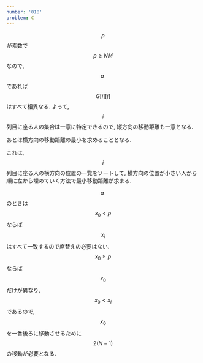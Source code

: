 ```yaml
---
number: '018'
problem: C
---
```

$$ p $$ が素数で $$ p \geq NM $$ なので, $$ a\ %\ p \neq 0 $$ であれば $$ G[i][j] $$ はすべて相異なる. よって, $$ i $$ 列目に座る人の集合は一意に特定できるので, 縦方向の移動距離も一意となる.

あとは横方向の移動距離の最小を求めることとなる.

これは, $$ i $$ 列目に座る人の横方向の位置の一覧をソートして, 横方向の位置が小さい人から順に左から埋めていく方法で最小移動距離が求まる.

$$ a\ %\ p = 0 $$ のときは $$ x_0 \lt p $$ ならば $$ x_i $$ はすべて一致するので席替えの必要はない. $$ x_0 \geq p $$ ならば $$ x_0 $$ だけが異なり, $$ x_0 \lt x_i $$ であるので, $$ x_0 $$ を一番後ろに移動させるために $$ 2(N-1) $$ の移動が必要となる.
